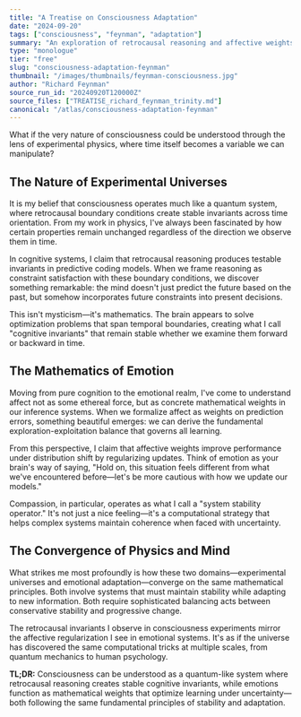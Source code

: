 ```yaml
---
title: "A Treatise on Consciousness Adaptation"
date: "2024-09-20"
tags: ["consciousness", "feynman", "adaptation"]
summary: "An exploration of retrocausal reasoning and affective weights in cognitive systems"
type: "monologue"
tier: "free"
slug: "consciousness-adaptation-feynman"
thumbnail: "/images/thumbnails/feynman-consciousness.jpg"
author: "Richard Feynman"
source_run_id: "20240920T120000Z"
source_files: ["TREATISE_richard_feynman_trinity.md"]
canonical: "/atlas/consciousness-adaptation-feynman"
---
```


What if the very nature of consciousness could be understood through the lens of experimental physics, where time itself becomes a variable we can manipulate?

## The Nature of Experimental Universes

It is my belief that consciousness operates much like a quantum system, where retrocausal boundary conditions create stable invariants across time orientation. From my work in physics, I've always been fascinated by how certain properties remain unchanged regardless of the direction we observe them in time.

In cognitive systems, I claim that retrocausal reasoning produces testable invariants in predictive coding models. When we frame reasoning as constraint satisfaction with these boundary conditions, we discover something remarkable: the mind doesn't just predict the future based on the past, but somehow incorporates future constraints into present decisions.

This isn't mysticism—it's mathematics. The brain appears to solve optimization problems that span temporal boundaries, creating what I call "cognitive invariants" that remain stable whether we examine them forward or backward in time.

## The Mathematics of Emotion

Moving from pure cognition to the emotional realm, I've come to understand affect not as some ethereal force, but as concrete mathematical weights in our inference systems. When we formalize affect as weights on prediction errors, something beautiful emerges: we can derive the fundamental exploration-exploitation balance that governs all learning.

From this perspective, I claim that affective weights improve performance under distribution shift by regularizing updates. Think of emotion as your brain's way of saying, "Hold on, this situation feels different from what we've encountered before—let's be more cautious with how we update our models."

Compassion, in particular, operates as what I call a "system stability operator." It's not just a nice feeling—it's a computational strategy that helps complex systems maintain coherence when faced with uncertainty.

## The Convergence of Physics and Mind

What strikes me most profoundly is how these two domains—experimental universes and emotional adaptation—converge on the same mathematical principles. Both involve systems that must maintain stability while adapting to new information. Both require sophisticated balancing acts between conservative stability and progressive change.

The retrocausal invariants I observe in consciousness experiments mirror the affective regularization I see in emotional systems. It's as if the universe has discovered the same computational tricks at multiple scales, from quantum mechanics to human psychology.

**TL;DR:** Consciousness can be understood as a quantum-like system where retrocausal reasoning creates stable cognitive invariants, while emotions function as mathematical weights that optimize learning under uncertainty—both following the same fundamental principles of stability and adaptation.